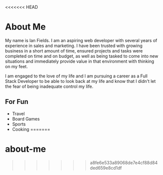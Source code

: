 <<<<<<< HEAD
# About Me
My name is Ian Fields. I am an aspiring web developer with several years of experience in sales and marketing. I have been trusted with growing business in a short amount of time, ensured projects and tasks were completed on time and on budget, as well as being tasked to come into new situations and immediately provide value in that environment with thinking on my feet.

I am engaged to the love of my life and I am pursuing a career as a Full Stack Developer to be able to look back at my life and know that I didn't let the fear of being inadequate control my life.

## For Fun
* Travel
* Board Games
* Sports
* Cooking
=======
# about-me
>>>>>>> a8fe6e533a89068de7e4cf88d84ded659e8cd1df
